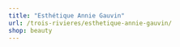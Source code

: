 ```yaml
---
title: "Esthétique Annie Gauvin"
url: /trois-rivieres/esthetique-annie-gauvin/
shop: beauty
---
```

